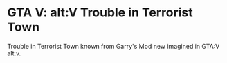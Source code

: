 # GTA V: alt:V Trouble in Terrorist Town

Trouble in Terrorist Town known from Garry's Mod new imagined in GTA:V alt:v.

